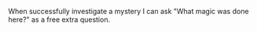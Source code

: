 When successfully investigate a mystery I can ask "What magic was done here?" as a free extra question.